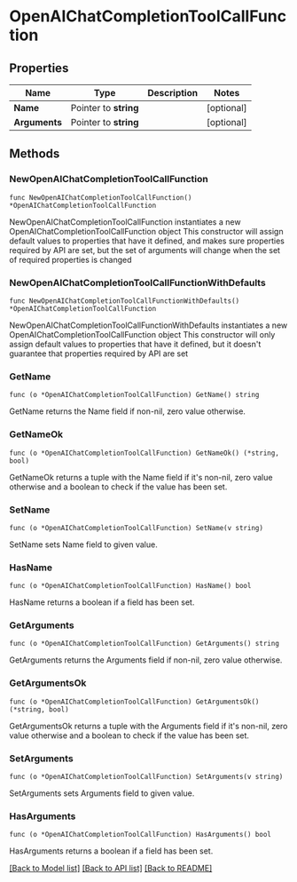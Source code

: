 # OpenAIChatCompletionToolCallFunction

## Properties

Name | Type | Description | Notes
------------ | ------------- | ------------- | -------------
**Name** | Pointer to **string** |  | [optional] 
**Arguments** | Pointer to **string** |  | [optional] 

## Methods

### NewOpenAIChatCompletionToolCallFunction

`func NewOpenAIChatCompletionToolCallFunction() *OpenAIChatCompletionToolCallFunction`

NewOpenAIChatCompletionToolCallFunction instantiates a new OpenAIChatCompletionToolCallFunction object
This constructor will assign default values to properties that have it defined,
and makes sure properties required by API are set, but the set of arguments
will change when the set of required properties is changed

### NewOpenAIChatCompletionToolCallFunctionWithDefaults

`func NewOpenAIChatCompletionToolCallFunctionWithDefaults() *OpenAIChatCompletionToolCallFunction`

NewOpenAIChatCompletionToolCallFunctionWithDefaults instantiates a new OpenAIChatCompletionToolCallFunction object
This constructor will only assign default values to properties that have it defined,
but it doesn't guarantee that properties required by API are set

### GetName

`func (o *OpenAIChatCompletionToolCallFunction) GetName() string`

GetName returns the Name field if non-nil, zero value otherwise.

### GetNameOk

`func (o *OpenAIChatCompletionToolCallFunction) GetNameOk() (*string, bool)`

GetNameOk returns a tuple with the Name field if it's non-nil, zero value otherwise
and a boolean to check if the value has been set.

### SetName

`func (o *OpenAIChatCompletionToolCallFunction) SetName(v string)`

SetName sets Name field to given value.

### HasName

`func (o *OpenAIChatCompletionToolCallFunction) HasName() bool`

HasName returns a boolean if a field has been set.

### GetArguments

`func (o *OpenAIChatCompletionToolCallFunction) GetArguments() string`

GetArguments returns the Arguments field if non-nil, zero value otherwise.

### GetArgumentsOk

`func (o *OpenAIChatCompletionToolCallFunction) GetArgumentsOk() (*string, bool)`

GetArgumentsOk returns a tuple with the Arguments field if it's non-nil, zero value otherwise
and a boolean to check if the value has been set.

### SetArguments

`func (o *OpenAIChatCompletionToolCallFunction) SetArguments(v string)`

SetArguments sets Arguments field to given value.

### HasArguments

`func (o *OpenAIChatCompletionToolCallFunction) HasArguments() bool`

HasArguments returns a boolean if a field has been set.


[[Back to Model list]](../README.md#documentation-for-models) [[Back to API list]](../README.md#documentation-for-api-endpoints) [[Back to README]](../README.md)


